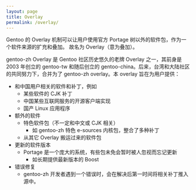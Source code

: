 ```yaml
---
layout: page
title: Overlay
permalink: /overlay/
---
```


Gentoo 的 Overlay 机制可以让用户使用官方 Portage 树以外的软件包，作为一个软件来源的扩充和叠加。
故名为 Overlay（意为叠加）。

gentoo-zh Overlay 是 Gentoo 社区历史悠久的老牌 Overlay 之一，其前身是 2003 年创立的 gentoo-tw
和随后创立的 gentoo-china。后来，台湾和大陆社区的共同努力下，合并为了 gentoo-zh overlay。本
overlay 旨在为用户提供：

* 和中国用户相关的软件和补丁，例如
  - 某些软件的 CJK 补丁
  - 中国某些互联网服务的开源客户端实现
  - 国产 Linux 应用程序
* 额外的软件
  * 特色软件包（不一定和中文或 CJK 相关）
    - 如 gentoo-zh 特色 e-sources 内核包，整合了多种补丁
  * 从其它 Overlay 搬运过来的软件包
* 更新的软件版本
  - Portage 是一个庞大的系统，有些包未免会暂时被人忽视而忘记更新
    * 如长期提供最新版本的 Boost
* 错误修复
  - gentoo-zh 开发者遇到一个错误时，会在解决后第一时间将相关补丁推入源中。

